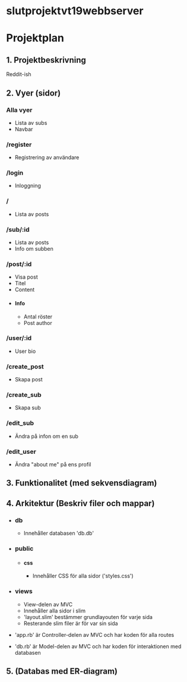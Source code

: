 # slutprojektvt19webbserver

# Projektplan

## 1. Projektbeskrivning
Reddit-ish

## 2. Vyer (sidor)
### Alla vyer
- Lista av subs
- Navbar

### /register
- Registrering av användare

### /login
- Inloggning

### /
- Lista av posts

### /sub/:id
- Lista av posts
- Info om subben

### /post/:id
- Visa post
- Titel
- Content
- #### Info
    - Antal röster
    - Post author

### /user/:id
- User bio

### /create_post
- Skapa post

### /create_sub
- Skapa sub

### /edit_sub
- Ändra på infon om en sub

### /edit_user
- Ändra "about me" på ens profil

## 3. Funktionalitet (med sekvensdiagram)
## 4. Arkitektur (Beskriv filer och mappar)
- ### db
    - Innehåller databasen 'db.db'
- ### public
    - #### css
        - Innehåller CSS för alla sidor ('styles.css')
- ### views
    - View-delen av MVC
    - Innehåller alla sidor i slim
    - 'layout.slim' bestämmer grundlayouten för varje sida
    - Resterande slim filer är för var sin sida

- 'app.rb' är Controller-delen av MVC och har koden för alla routes
- 'db.rb' är Model-delen av MVC och har koden för interaktionen med databasen

## 5. (Databas med ER-diagram)
